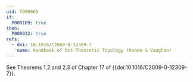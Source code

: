 ```yaml
---
uid: T000665
if:
  P000109: true
then:
  P000032: true
refs:
  - doi: 10.1016/C2009-0-12309-7
    name: Handbook of Set-Theoretic Topology (Kunen & Vaughan)
---
```


See Theorems 1.2 and 2.3 of Chapter 17 of {{doi:10.1016/C2009-0-12309-7}}.
